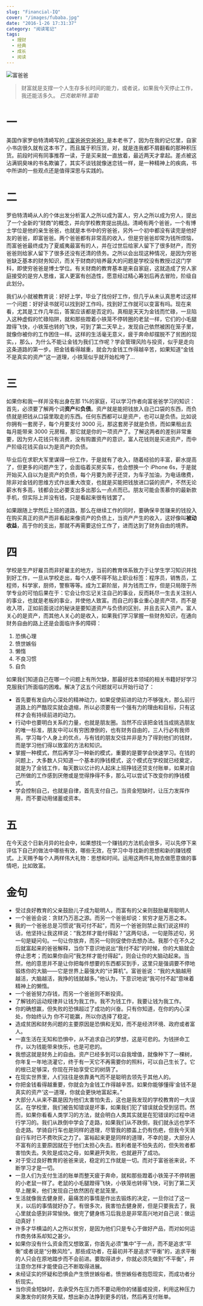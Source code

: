 ```yaml
---
slug: "Financial-IQ"
cover: "/images/fubaba.jpg"
date: "2016-1-26 17:31:37"
category: "阅读笔记"
tags:
  - 理财
  - 经典
  - 成长
  - 阅读
---
```


![富爸爸](/images/fubaba.jpg)

> 财富就是支撑一个人生存多长时间的能力，或者说，如果我今天停止工作，我还能活多久。
> <cite>巴克敏斯特.富勒</cite>

# 一

美国作家罗伯特清崎写的[《富爸爸穷爸爸》](https://book.douban.com/subject/1033778/)是本老书了，因为在我的记忆里，自家小书店很久就有这本书了，而且属于积压货，对，就是连我都不屑翻看的那种积压货。前段时间有同事推荐一读，于是买来就一直放着，最近两天才拿起。差点被这沾满铜臭味的书名欺骗了，其实不谈钱就像迷恋钱一样，是一种精神上的疾病，书中所讲的一些观点还是值得深思与实践的。

# 二

罗伯特清崎从人的个体出发分析富人之所以成为富人，穷人之所以成为穷人，提出了一个全新的“财商”的概念，并向学校教育提出挑战。清崎有两个爸爸，一个有博士学位是他的亲生爸爸，也就是本书中的穷爸爸，另外一个初中都没有读完是他好友的爸爸，即富爸爸。两个爸爸都有非常高的收入，但是穷爸爸却常为钱所烦恼，而富爸爸最终成为了夏威夷最富有的人，并在过世后给家人留下了很多财产，而穷爸爸则给家人留下了很多还没有还清的债务。之所以会出现这种情况，是因为穷爸爸缺乏基本的财务知识，而关于财商的培养最大的问题是学校没有教授过这门学科，即使穷爸爸是博士学位。有关财商的教育基本是来自家庭，这就造成了穷人家庭接受的是穷人思维，富人更富有创造性，愿意经过精心筹划后再去冒险，阶级自此划分。

我们从小就被教育说：好好上学，毕业了找份好工作，但几乎从未认真思考过这样一个问题：好好读书就可以找到好工作吗，找到好工作就可以变富有吗。现在来看，尤其是工作几年后，答案应该都是否定的。真相是天天为金钱而忙碌，一旦陷入这种虚假的忙碌陷阱，就和那些蹬着小铁笼不停转圈的老鼠一样，它们的小毛腿蹬得飞快，小铁笼也转的飞快，可到了第二天早上，发现自己依然被困在笼子里，就像你被你的工作困住一样。这样的生活毫无意义，疲于奔命却摆脱不了贫困的现实。，那么，为什么不能让金钱为我们工作呢？学会管理风险与投资，似乎是走向这条道路的第一步。把金钱看得越重，就会为金钱工作得越辛苦，如果知道“金钱不是真实的资产”这一道理，小铁笼似乎就开始松垮了…

# 三

如果你和我一样并没有出身在那 1%的家庭，可以学习作者向富爸爸学习的知识：首先，必须要了解两个词**资产**和**负债**。资产就是能把钱放入自己口袋的东西，而负债就是把钱从口袋里取走的东西。任何东西都可以是资产，也可以是负债。比如说你拥有一套房子，每个月要支付 3000 元，那这套房子就是负债，而如果租出去每月能带来 3000 元房租，那它就是你的一项资产了。了解这两者的差别非常重要，因为穷人花钱只有消费，没有购置资产的意识，富人花钱则是买进资产，而中产阶级花钱买自以为是资产的负债。

毕业后在求职大军里谋得一份工作，于是就有了收入，随着经验的丰富，薪水提高了，但更多的问题产生了，会面临着买房买车，也会想换一个 iPhone 6s，于是就开始买入自以为是资产的负债，每个月要为房子还贷，为车子加油，为电话缴费，除非对金钱的思维方式作出重大改变，也就是买能把钱放进口袋的资产，不然无论薪水有多高，钱都会比必要支出多出那么一点点而已。朋友可能会羡慕你的最新款手机，但实际上并没有钱，只是看起来很有钱罢了。

如果跟随上学然后上班的道路，那么在继续工作的同时，要确保辛苦赚来的钱投入在购买真正的资产而非看起来像资产的负债上，当资产产生的收入，这好像叫**被动收益**，高于你的支出，那就不再需要这份工作了，进而达到了财务自由的境界。

# 四

学校是生产好雇员而非好雇主的地方，当前的教育体系致力于让学生学习知识并找到好工作，一旦从学校走出，每个人便不得不贴上职业标签：程序员，销售员，工程师，科学家，厨师，警察等等。成为工薪阶层，并为钱而工作，但是只局限于所学专业的可怕后果在于：它会让你忘记关注自己的事业，反而耗尽一生去关注别人的事业，也就是老板的事业，并使他人致富。而自己的事业重心是资产项，而不是收入项，正如前面说过的秘诀是要知道资产与负债的区别，并且去买入资产。富人关心的是资产，而其他人关心的是收入，如果我们学习掌握一些财务知识，在通向财务自由的路上还是会面临许多的障碍：

1. 恐惧心理
2. 愤世嫉俗
3. 懒惰
4. 不良习惯
5. 自负

如果我们知道自己在哪一个问题上有所欠缺，那最好找本领域的相关书籍好好学习克服我们所面临的困难。解决了这五个问题就可以开始行动了：

- 首先要有发自内心深处的精神动力，如果促使前进的动力不够强大，那么前行道路上的严酷现实就会退缩，所以必须要有一个强有力的理由和目标，只有这样才会有持续前进的动力。
- 行动中也要明白关系的力量，也就是朋友圈。当然不应该把金钱当成挑选朋友的唯一标准，朋友中可以有穷困潦倒的，也有财务自由的，三人行必有我师焉，学习每个人身上的优点，与有钱的朋友交往并非是为了得到他们的钱财，而是学习他们得以致富的方法和知识。
- 掌握一种模式，然后再学习一种新的模式，重要的是要学会快速学习。在钱的问题上，大多数人只知道一个基本的挣钱模式，这个模式在学校就已经奠定，就是为了金钱工作，每天数以亿计的人起床上班挣钱还贷支付账单，如果对自己所做的工作感到厌倦或是觉得挣得不多，那么可以尝试下改变你的挣钱模式，
- 学会控制自己，也就是自律，首先支付自己，当资金短缺时，让压力发挥作用，而不要动用储蓄或资本。

# 五

在今天这个日新月异的社会中，如果想找一个赚钱的方法机会很多，可以先停下来评估下自己的做法中哪些有效，哪些无效，在学习中寻找新的思想和新的赚钱模式。上天赐予每个人两样伟大礼物：思想和时间。运用这两件礼物去做愿意做的事情吧，比如致富。

# 金句

- 受过良好教育的父亲鼓励儿子成为聪明人，而富有的父亲则鼓励雇用聪明人
- 一个爸爸会说：贪财乃万恶之源。而另一个爸爸却说：贫穷才是万恶之本。
- 我的一个爸爸总是习惯说“我可付不起”，而另一个爸爸则禁止我们说这样的话，他坚持让我这样说：“我怎样才能付得起？”这两句话，一句是陈述句，另一句是疑问句。一句让你放弃，而另一句则促使你去想办法。我那个在不久之后就富起来的爸爸解释，当你下意识地说出“我付不起”的时候，你的大脑就会停止思考；而如果你自问“我怎样才能付得起”，则会让你的大脑动起来。当然，他的意思并不是让你把每件想要的东西都买到手，这里只是强调要不停地锻炼你的大脑——它是世界上最强大的“计算机”。富爸爸说：“我的大脑越用越活，大脑越活，我挣的钱就越多。”他认为，下意识地说“我可付不起”意味着精神上的懒惰。
- 一个爸爸努力存钱，而另一个爸爸则不断投资。
- 了解钱的运动规律并让钱为我工作。我不为钱工作，我要让钱为我工作。
- 你的确想赢，但失败的恐惧超过了成功的兴奋。只有你知道，在你的内心深处，你始终认为 你不可能赢，所以你选择了稳定。
- 造成贫困和财务问题的主要原因是恐惧和无知，而不是经济环境、政府或者富人。
- 一直生活在无知和恐惧中，从不追求自己的梦想，这是可悲的。为钱拼命工作，以为钱能带来快乐，也是可悲的。
- 我想这就是财务上的自由。资产已经多到可以自我增值，就像种下了一棵树，你年复一年地浇灌它，终于有一天它不再需要你的照料，可以自己生长了。它的根已足够深，你现在开始享受它的树荫了。
- 在现实世界里，人们往往是依靠勇气而不是聪明去领先于其他人的。
- 你把金钱看得越重要，你就会为金钱工作得越辛苦。如果你能够懂得‘金钱不是真实的资产’这一道理，你就会更快地富起来。”
- 大部分人从来不赢是因为他们太害怕失去，这也是我发现的学校教育的一大误区。在学校里，我们被告知错误是坏事，如果我们犯了错误就会受到惩罚。然而，如果你看看人类学习的方法，就会明白人类其实就是在犯错误的过程中进行学习的。我们从跌倒中学会了走路，如果我们从不跌倒，我们就永远也学不会走路。学骑自行车也是同样的道理，尽管我的膝盖上仍有伤疤，但我今天骑自行车时已不费吹灰之力了。富裕起来更是同样的道理，不幸的是，大部分人不富有的主要原因就在于他们太担心失去。胜利者是不怕失去的，但失败者都害怕失去。失败是成功之母，如果避开失败，也就避开了成功。
- 对于受过良好教育的爸爸来说，稳定的工作就是一切。而对于富爸爸来说，不断学习才是一切。
- 一旦人们为支付生活的账单而整天疲于奔命，就和那些蹬着小铁笼子不停转圈的小老鼠一样了。老鼠的小毛腿蹬得飞快，小铁笼也转得飞快，可到了第二天早上醒来，他们发现自己依然困在老鼠笼里。
- 生活就像我去健身房，最痛苦的事情是作出去锻炼的决定，一旦你过了这一关，以后的事情就好办了。有很多次，我害怕去健身房，但是只要我去了，我心里就会感到非常愉快。做完了健身练习后我总是非常高兴地对自己说：做运动真好！
- 许多才华横溢的人之所以贫穷，是因为他们只是专心于做好产品，而对如何运作商务体系却知之甚少。
- 如果你没有什么资金而又想致富，你首先必须“集中”于一点，而不是追求“平衡”或者说是“分散风险”。那些成功者，在最初并不是追求“平衡”的，追求平衡的人只会在原地踏步而不会前进。要取得进步，你就必须先做到“不平衡”，并注意你怎样才能使自己不断取得进展。
- 未经证实的怀疑和恐惧会产生愤世嫉俗者。愤世嫉俗者抱怨现实，而成功者分析现实。
- 当你资金短缺时，去承受外在压力而不要动用你的储蓄或投资，利用这种压力来激发你的财务天赋，想出新办法挣到更多的钱，然后再支付账单。
